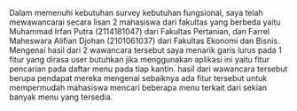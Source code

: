 Dalam memenuhi kebutuhan survey kebutuhan fungsional, saya telah mewawancarai secara lisan 2 mahasiswa dari fakultas yang berbeda yaitu Muhammad Irfan Putra (2114181047) dari Fakultas Pertanian, dan Farrel Maheswara Alifian Djohan (2101061037) dari Fakultas Ekonomi dan Bisnis. Mengenai hasil dari 2 wawancara tersebut saya menarik garis lurus pada 1 fitur yang dirasa user butuhkan jika menggunakan aplikasi ini yaitu fitur pencarian pada daftar menu pada tiap kantin. hasil dari wawancara tersebut berupa pendapat mereka mengenai sebaiknya ada fitur tersebut untuk mempermudah mahasiswa mencari beberapa menu terkait dari sekian banyak menu yang tersedia.
